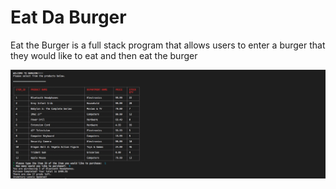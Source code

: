 # Eat Da Burger

Eat the Burger is a full stack program that allows users to enter a burger that they would like to eat and then eat the burger

![alt text](https://github.com/pmherman/Bamazon/blob/master/bamazonCustomer.png)